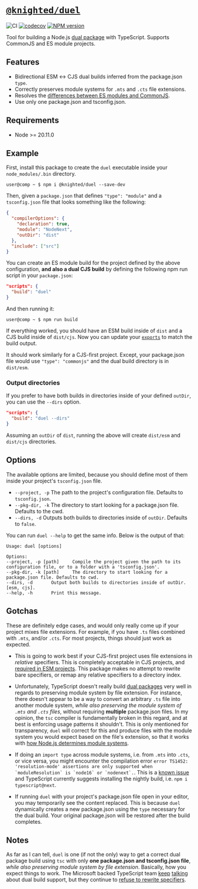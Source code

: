 # [`@knighted/duel`](https://www.npmjs.com/package/@knighted/duel)

![CI](https://github.com/knightedcodemonkey/duel/actions/workflows/ci.yml/badge.svg)
[![codecov](https://codecov.io/gh/knightedcodemonkey/duel/branch/main/graph/badge.svg?token=7K74BRLHFy)](https://codecov.io/gh/knightedcodemonkey/duel)
[![NPM version](https://img.shields.io/npm/v/@knighted/duel.svg)](https://www.npmjs.com/package/@knighted/duel)

Tool for building a Node.js [dual package](https://nodejs.org/api/packages.html#dual-commonjses-module-packages) with TypeScript. Supports CommonJS and ES module projects.

## Features

- Bidirectional ESM ↔️ CJS dual builds inferred from the package.json `type`.
- Correctly preserves module systems for `.mts` and `.cts` file extensions.
- Resolves the [differences between ES modules and CommonJS](https://nodejs.org/api/esm.html#differences-between-es-modules-and-commonjs).
- Use only one package.json and tsconfig.json.

## Requirements

- Node >= 20.11.0

## Example

First, install this package to create the `duel` executable inside your `node_modules/.bin` directory.

```console
user@comp ~ $ npm i @knighted/duel --save-dev
```

Then, given a `package.json` that defines `"type": "module"` and a `tsconfig.json` file that looks something like the following:

```json
{
  "compilerOptions": {
    "declaration": true,
    "module": "NodeNext",
    "outDir": "dist"
  },
  "include": ["src"]
}
```

You can create an ES module build for the project defined by the above configuration, **and also a dual CJS build** by defining the following npm run script in your `package.json`:

```json
"scripts": {
  "build": "duel"
}
```

And then running it:

```console
user@comp ~ $ npm run build
```

If everything worked, you should have an ESM build inside of `dist` and a CJS build inside of `dist/cjs`. Now you can update your [`exports`](https://nodejs.org/api/packages.html#exports) to match the build output.

It should work similarly for a CJS-first project. Except, your package.json file would use `"type": "commonjs"` and the dual build directory is in `dist/esm`.

### Output directories

If you prefer to have both builds in directories inside of your defined `outDir`, you can use the `--dirs` option.

```json
"scripts": {
  "build": "duel --dirs"
}
```

Assuming an `outDir` of `dist`, running the above will create `dist/esm` and `dist/cjs` directories.

## Options

The available options are limited, because you should define most of them inside your project's `tsconfig.json` file.

- `--project, -p` The path to the project's configuration file. Defaults to `tsconfig.json`.
- `--pkg-dir, -k` The directory to start looking for a package.json file. Defaults to the cwd.
- `--dirs, -d` Outputs both builds to directories inside of `outDir`. Defaults to `false`.

You can run `duel --help` to get the same info. Below is the output of that:

```console
Usage: duel [options]

Options:
--project, -p [path] 	 Compile the project given the path to its configuration file, or to a folder with a 'tsconfig.json'.
--pkg-dir, -k [path] 	 The directory to start looking for a package.json file. Defaults to cwd.
--dirs, -d 		 Output both builds to directories inside of outDir. [esm, cjs].
--help, -h 		 Print this message.
```

## Gotchas

These are definitely edge cases, and would only really come up if your project mixes file extensions. For example, if you have `.ts` files combined with `.mts`, and/or `.cts`. For most projects, things should just work as expected.

- This is going to work best if your CJS-first project uses file extensions in _relative_ specifiers. This is completely acceptable in CJS projects, and [required in ESM projects](https://nodejs.org/api/esm.html#import-specifiers). This package makes no attempt to rewrite bare specifiers, or remap any relative specifiers to a directory index.

- Unfortunately, TypeScript doesn't really build [dual packages](https://nodejs.org/api/packages.html#dual-commonjses-module-packages) very well in regards to preserving module system by file extension. For instance, there doesn't appear to be a way to convert an arbitrary `.ts` file into another module system, _while also preserving the module system of `.mts` and `.cts` files_, without requiring **multiple** package.json files. In my opinion, the `tsc` compiler is fundamentally broken in this regard, and at best is enforcing usage patterns it shouldn't. This is only mentioned for transparency, `duel` will correct for this and produce files with the module system you would expect based on the file's extension, so that it works with [how Node.js determines module systems](https://nodejs.org/api/packages.html#determining-module-system).

- If doing an `import type` across module systems, i.e. from `.mts` into `.cts`, or vice versa, you might encounter the compilation error ``error TS1452: 'resolution-mode' assertions are only supported when `moduleResolution` is `node16` or `nodenext`.``. This is a [known issue](https://github.com/microsoft/TypeScript/issues/49055) and TypeScript currently suggests installing the nightly build, i.e. `npm i typescript@next`.

- If running `duel` with your project's package.json file open in your editor, you may temporarily see the content replaced. This is because `duel` dynamically creates a new package.json using the `type` necessary for the dual build. Your original package.json will be restored after the build completes.

## Notes

As far as I can tell, `duel` is one (if not the only) way to get a correct dual package build using `tsc` with only **one package.json and tsconfig.json file**, _while also preserving module system by file extension_. Basically, how you expect things to work. The Microsoft backed TypeScript team [keep](https://github.com/microsoft/TypeScript/pull/54546) [talking](https://github.com/microsoft/TypeScript/issues/54593) about dual build support, but they continue to [refuse to rewrite specifiers](https://github.com/microsoft/TypeScript/issues/16577).
